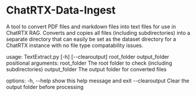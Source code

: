 # ChatRTX-Data-Ingest

A tool to convert PDF files and markdown files into text files for use in ChatRTX RAG. Converts and copies all files (including subdirectories) into a separate directory that can easily be set as the dataset directory for a ChatRTX instance with no file type compatability issues.

usage: TextExtract.py [-h] [--clearoutput] root_folder output_folder
positional arguments:
  root_folder    The root folder to check (including subdirectories)
  output_folder  The output folder for converted files

options:
  -h, --help     show this help message and exit
  --clearoutput  Clear the output folder before processing
